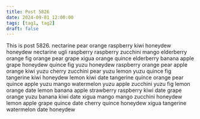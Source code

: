 ```yaml
---
title: Post 5826
date: 2024-09-01 12:00:00
tags: [tag1, tag2]
draft: false
---
```

This is post 5826.
nectarine
pear
orange
raspberry
kiwi
honeydew
honeydew
nectarine
ugli
raspberry
raspberry
zucchini
mango
elderberry
orange
fig
orange
pear
grape
xigua
orange
quince
elderberry
banana
apple
grape
honeydew
quince
fig
yuzu
honeydew
raspberry
orange
pear
apple
orange
kiwi
yuzu
cherry
zucchini
pear
yuzu
lemon
yuzu
quince
fig
tangerine
kiwi
honeydew
lemon
kiwi
date
tangerine
quince
orange
pear
quince
apple
yuzu
mango
watermelon
yuzu
apple
zucchini
yuzu
fig
lemon
orange
date
lemon
banana
apple
strawberry
raspberry
kiwi
date
grape
orange
yuzu
banana
kiwi
date
xigua
mango
mango
zucchini
honeydew
lemon
apple
grape
quince
date
cherry
quince
honeydew
xigua
tangerine
watermelon
date
honeydew
